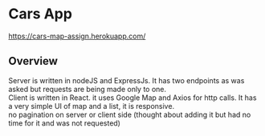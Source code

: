 # Cars App

https://cars-map-assign.herokuapp.com/

## Overview
Server is written in nodeJS and ExpressJs. It has two endpoints as was asked but requests are being made only to one.  
  Client is written in React. it uses Google Map and Axios for http calls.
  It has a very simple UI of map and a list, it is responsive.   
  no pagination on server or client side (thought about adding it but had no time for it and was not requested)
  







